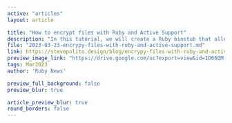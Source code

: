 ```yaml
---
active: "articles"
layout: article

title: "How to encrypt files with Ruby and Active Support"
description: "In this tutorial, we will create a Ruby binstub that allows you to encrypt and decrypt files using Active Support’s EncryptedFile module. This script is particularly useful for those who need to protect sensitive information within their files."
file: "2023-03-23-encrypy-files-with-ruby-and-active-support.md"
link: https://stevepolito.design/blog/encrypy-files-with-ruby-and-active-support
preview_image_link: "https://drive.google.com/uc?export=view&id=1D66QM-WeFk9JQ8I6PYclvAM3luA5gXct"
tags: Mar2023
author: 'Ruby News'

preview_full_background: false
preview_blur: true

article_preview_blur: true
round_borders: false
---
```

